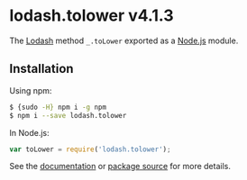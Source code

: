 # lodash.tolower v4.1.3

The [Lodash](https://lodash.com/) method `_.toLower` exported as a [Node.js](https://nodejs.org/) module.

## Installation

Using npm:
```bash
$ {sudo -H} npm i -g npm
$ npm i --save lodash.tolower
```

In Node.js:
```js
var toLower = require('lodash.tolower');
```

See the [documentation](https://lodash.com/docs#toLower) or [package source](https://github.com/lodash/lodash/blob/4.1.3-npm-packages/lodash.tolower) for more details.
